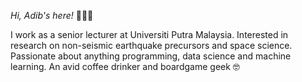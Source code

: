 _Hi, Adib's here!_ 🙋🏼‍♂️

I work as a senior lecturer at Universiti Putra Malaysia. Interested in research on non-seismic earthquake precursors and space science. Passionate about anything programming, data science and machine learning. An avid coffee drinker and boardgame geek 🤓
